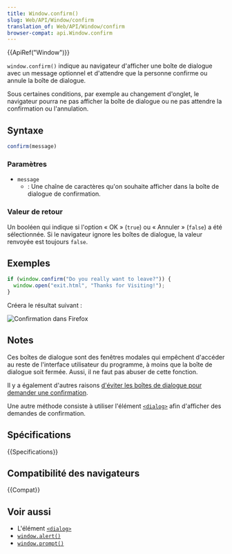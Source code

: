 ```yaml
---
title: Window.confirm()
slug: Web/API/Window/confirm
translation_of: Web/API/Window/confirm
browser-compat: api.Window.confirm
---
```

{{ApiRef("Window")}}

`window.confirm()` indique au navigateur d'afficher une boîte de dialogue avec un message optionnel et d'attendre que la personne confirme ou annule la boîte de dialogue.

Sous certaines conditions, par exemple au changement d'onglet, le navigateur pourra ne pas afficher la boîte de dialogue ou ne pas attendre la confirmation ou l'annulation.

## Syntaxe

```js
confirm(message)
```

### Paramètres

- `message`
  - : Une chaîne de caractères qu'on souhaite afficher dans la boîte de dialogue de confirmation.

### Valeur de retour

Un booléen qui indique si l'option «&nbsp;OK&nbsp;» (`true`) ou «&nbsp;Annuler&nbsp;» (`false`) a été sélectionnée. Si le navigateur ignore les boîtes de dialogue, la valeur renvoyée est toujours `false`.

## Exemples

```js
if (window.confirm("Do you really want to leave?")) {
  window.open("exit.html", "Thanks for Visiting!");
}
```

Créera le résultat suivant&nbsp;:

![Confirmation dans Firefox](firefoxcomfirmdialog_zpsf00ec381.png)

## Notes

Ces boîtes de dialogue sont des fenêtres modales qui empêchent d'accéder au reste de l'interface utilisateur du programme, à moins que la boîte de dialogue soit fermée. Aussi, il ne faut pas abuser de cette fonction.

Il y a également d'autres raisons [d'éviter les boîtes de dialogue pour demander une confirmation](https://alistapart.com/article/neveruseawarning/).

Une autre méthode consiste à utiliser l'élément [`<dialog>`](/fr/docs/Web/HTML/Element/dialog) afin d'afficher des demandes de confirmation.

## Spécifications

{{Specifications}}

## Compatibilité des navigateurs

{{Compat}}

## Voir aussi

- L'élément [`<dialog>`](/fr/docs/Web/HTML/Element/dialog)
- [`window.alert()`](/fr/docs/Web/API/Window/alert)
- [`window.prompt()`](/fr/docs/Web/API/Window/prompt)
